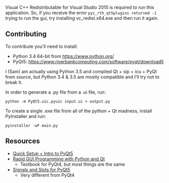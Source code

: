 Visual C++ Redistributable for Visual Studio 2015 is required to run this
application. So, if you receive the error `pyi_rth_qt5plugins returned -1`
trying to run the gui, try installing vc_redist.x64.exe and then run it again.

Contributing
------------

To contribute you'll need to install:
- Python 3.4 64-bit from https://www.python.org/
- PyQt5: https://www.riverbankcomputing.com/software/pyqt/download5

I (Sam) am actually using Python 3.5 and compiled Qt + sip + icu + PyQt from source, but Python 3.4 & 3.5 are mostly compatible and I'll try not to break it.

In order to generate a .py file from a .ui file, run:
```
python -m PyQt5.uic.pyuic input.ui > output.py
```

To create a single .exe file from all of the python + Qt madness, install PyInstaller and run:
```
pyinstaller -wF main.py
```

Resources
---------

- [Quick Setup + Intro to PyQt5](http://projects.skylogic.ca/blog/how-to-install-pyqt5-and-build-your-first-gui-in-python-3-4/)
- [Rapid GUI Programming with Python and Qt](https://www.cs.washington.edu/research/projects/urbansim/books/pyqt-book.pdf)
  - Textbook for PyQt4, but most things are the same
- [Signals and Slots for PyQt5](http://pyqt.sourceforge.net/Docs/PyQt5/signals_slots.html)
  - Very different from PyQt4
